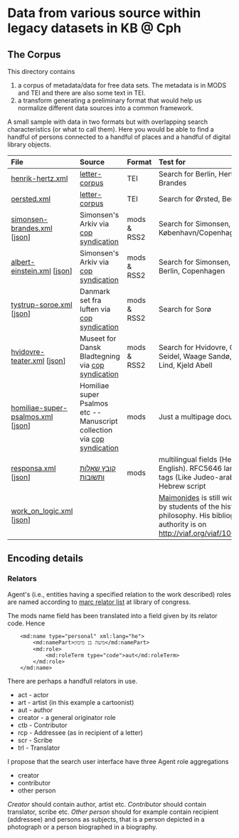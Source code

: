 # Data from various source within legacy datasets in  KB @ Cph

## The Corpus

This directory contains

1. a corpus of metadata/data for free data sets. The metadata is in
   MODS and TEI and there are also some text in TEI.
2. a transform generating a preliminary format that would help us
   normalize different data sources into a common framework.

A small sample with data in two formats but with overlapping search
characteristics (or what to call them). Here you would be able to find
a handful of persons connected to a handful of places and a handful of
digital library objects.

| File | Source | Format | Test for  |
|:-----|:-------|:-------|:----------------|
|[henrik-hertz.xml](henrik-hertz.xml)  | [letter-corpus](https://github.com/kb-dk/letter-corpus/tree/master/letter_books/001990301/001990301_000.xml) | TEI | Search for Berlin, Hertz, Brandes |
|[oersted.xml](oersted.xml) |  [letter-corpus](https://github.com/kb-dk/letter-corpus/tree/master/letter_books/002053861/002053861_X00.xml) | TEI | Search for Ørsted, Berlin, Sorø |
|[simonsen-brandes.xml](simonsen-brandes.xml) [[json](simonsen-brandes.json)] |Simonsen's Arkiv via [cop syndication](http://www5.kb.dk/cop/syndication/letters/judsam/2011/mar/dsa/subject1952/en/) | mods & RSS2 | Search for Simonsen, Brandes, København/Copenhagen |
| [albert-einstein.xml](albert-einstein.xml) [[json](albert-einstein.json)] | Simonsen's Arkiv via [cop syndication](http://www5.kb.dk/cop/syndication/letters/judsam/2011/mar/dsa/object7871) | mods & RSS2 | Search for Simonsen, Einstein, Berlin, Copenhagen |
|[tystrup-soroe.xml](tystrup-soroe.xml) [[json](tystrup-soroe.json)] | Danmark set fra luften via [cop syndication](http://www5.kb.dk/cop/syndication/images/luftfo/2011/maj/luftfoto/object322504/da/) | mods & RSS2 | Search for Sorø |
|[hvidovre-teater.xml]( hvidovre-teater.xml) [[json]( hvidovre-teater.json)] | Museet for Dansk Bladtegning via [cop syndication](http://www5.kb.dk/cop/syndication/images/billed/2010/okt/billeder/object356751) | mods & RSS2 | Search for Hvidovre, Claus Seidel, Waage Sandø, Lane Lind, Kjeld Abell |
|[homiliae-super-psalmos.xml](homiliae-super-psalmos.xml) [[json](homiliae-super-psalmos.json)]| Homiliae super Psalmos etc -- Manuscript collection via [cop syndication](http://www5.kb.dk/cop/syndication/manus/vmanus/2011/dec/ha/object71279)| mods | Just a multipage document |
| [responsa.xml](responsa.xml) [[json](responsa.json)] |[קובץ שאלות ותשובות](http://www5.kb.dk/cop/syndication/manus/judsam/2009/sep/dsh/object41158) | mods | multilingual fields (Hebrew and English). RFC5646 language tags (Like Judeo-arabic in Hebrew script |
| [work_on_logic.xml](work_on_logic.xml) [[json](work_on_logic.json)] | | | [Maimonides](https://en.wikipedia.org/wiki/Maimonides) is still widely read by students of the history of philosophy. His bibliographic authority is on http://viaf.org/viaf/100185495 |
  
## Encoding details

### Relators

Agent's (i.e., entities having a specified relation to the work
described) roles are named according to [marc relator
  list](https://www.loc.gov/marc/relators/relaterm.html) at library of
congress.



The mods name field has been translated into a field given
by its relator code. Hence
  
  
```
    <md:name type="personal" xml:lang="he">
        <md:namePart>משה בן מימון</md:namePart>
        <md:role>
            <md:roleTerm type="code">aut</md:roleTerm>
        </md:role>
    </md:name>
```

There are perhaps a handfull relators in use.

* act - actor
* art - artist (in this example a cartoonist)
* aut - author
* creator - a general originator role
* ctb - Contributor
* rcp - Addressee (as in recipient of a letter)
* scr - Scribe
* trl - Translator

I propose that the search user interface have three Agent role aggregations 

* creator
* contributor
* other person

*Creator* should contain author, artist etc. *Contributor* should
contain translator, scribe etc. *Other person* should for example
contain recipient (addressee) and persons as subjects, that is a
person depicted in a photograph or a person biographed in a biography.
